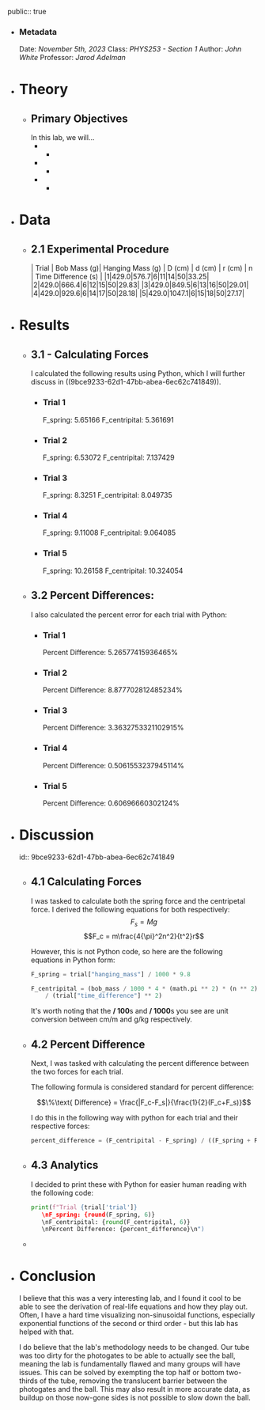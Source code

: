 public:: true

- ### Metadata
  Date: *November 5th, 2023*
  Class: *PHYS253 - Section 1*
  Author: *John White*
  Professor: *Jarod Adelman*
- # Theory
	- ## Primary Objectives
	  In this lab, we will...
	  * -
	  * -
	  * -
- # Data
	- ## 2.1 Experimental Procedure
	  | Trial | Bob Mass (g)| Hanging Mass (g) | D (cm) | d (cm) | r (cm) | n | Time Difference (s) |
	  |1|429.0|576.7|6|11|14|50|33.25|
	  |2|429.0|666.4|6|12|15|50|29.83|
	  |3|429.0|849.5|6|13|16|50|29.01|
	  |4|429.0|929.6|6|14|17|50|28.18|
	  |5|429.0|1047.1|6|15|18|50|27.17|
- # Results
	- ## 3.1 - Calculating Forces
	  I calculated the following results using Python, which I will further discuss in ((9bce9233-62d1-47bb-abea-6ec62c741849)).
		- ### Trial 1
		  F_spring: 5.65166 
		  F_centripital: 5.361691
		- ### Trial 2
		  F_spring: 6.53072 
		  F_centripital: 7.137429
		- ### Trial 3
		  F_spring: 8.3251 
		  F_centripital: 8.049735
		- ### Trial 4
		  F_spring: 9.11008 
		  F_centripital: 9.064085
		- ### Trial 5
		  F_spring: 10.26158 
		  F_centripital: 10.324054
	- ## 3.2 Percent Differences:
	  I also calculated the percent error for each trial with Python:
		- ### Trial 1
		  Percent Difference: 5.26577415936465%
		- ### Trial 2
		  Percent Difference: 8.877702812485234%
		- ### Trial 3
		  Percent Difference: 3.3632753321102915%
		- ### Trial 4
		  Percent Difference: 0.5061553237945114%
		- ### Trial 5
		  Percent Difference: 0.60696660302124%
- # Discussion
  id:: 9bce9233-62d1-47bb-abea-6ec62c741849
	- ## 4.1 Calculating Forces
	  I was tasked to calculate both the spring force and the centripetal force. I derived the following equations for both respectively:
	  $$F_s = Mg$$
	  $$F_c = m\frac{4{\pi}^2n^2}{t^2}r$$
	  
	  However, this is not Python code, so here are the following equations in Python form:
	  ```python
	  F_spring = trial["hanging_mass"] / 1000 * 9.8
	  ```
	  ```python
	  F_centripital = (bob_mass / 1000 * 4 * (math.pi ** 2) * (n ** 2) * trial["r"] / 100 ) 
	      / (trial["time_difference"] ** 2)
	  ```
	  It's worth noting that the **/ 100**s and **/ 1000**s you see are unit conversion between cm/m and g/kg respectively.
	- ## 4.2 Percent Difference
	  Next, I was tasked with calculating the percent difference between the two forces for each trial.
	  
	  The following formula is considered standard for percent difference:
	  
	  $$\%\text{ Difference} = \frac{|F_c-F_s|}{\frac{1}{2}(F_c+F_s)}$$
	  
	  I do this in the following way with python for each trial and their respective forces:
	  
	  ```python
	  percent_difference = (F_centripital - F_spring) / ((F_spring + F_centripital ) / 2) * 100
	  ```
	- ## 4.3 Analytics
	  I decided to print these with Python for easier human reading with the following code:
	  ```python
	  print(f"Trial {trial['trial']}
	     \nF_spring: {round(F_spring, 6)}
	     \nF_centripital: {round(F_centripital, 6)}
	     \nPercent Difference: {percent_difference}\n")
	  ```
	-
- # Conclusion
  I believe that this was a very interesting lab, and I found it cool to be able to see the derivation of real-life equations and how they play out. Often, I have a hard time visualizing non-sinusoidal functions, especially exponential functions of the second or third order - but this lab has helped with that.
  
  I do believe that the lab's methodology needs to be changed. Our tube was too dirty for the photogates to be able to actually see the ball, meaning the lab is fundamentally flawed and many groups will have issues. This can be solved by exempting the top half or bottom two-thirds of the tube,  removing the translucent barrier between the photogates and the ball. This may also result in more accurate data, as buildup on those now-gone sides is not possible to slow down the ball.